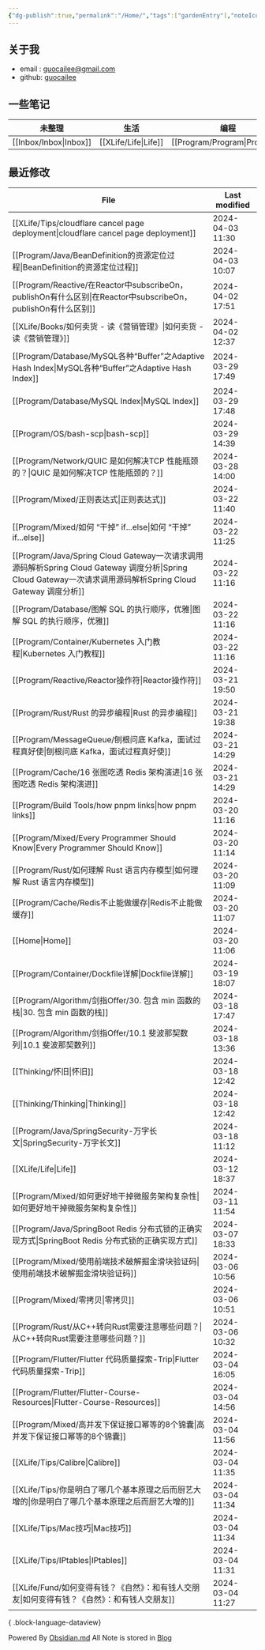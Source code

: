 ```yaml
---
{"dg-publish":true,"permalink":"/Home/","tags":["gardenEntry"],"noteIcon":""}
---
```


## 关于我
* email : [guocailee@gmail.com](mailto:guocailee@gmail.com)
* github: [guocailee](https://github.com/guocailee)

## 一些笔记

| 未整理       | 生活       | 编程          | 思考           |
| --------- | -------- | ----------- | ------------ |
| [[Inbox/Inbox\|Inbox]] | [[XLife/Life\|Life]] | [[Program/Program\|Program]] | [[Thinking/Thinking\|Thinking]] |
## 最近修改

| File                                                                                                                                 | Last modified    |
| ------------------------------------------------------------------------------------------------------------------------------------ | ---------------- |
| [[XLife/Tips/cloudflare cancel page deployment\|cloudflare cancel page deployment]]                                               | 2024-04-03 11:30 |
| [[Program/Java/BeanDefinition的资源定位过程\|BeanDefinition的资源定位过程]]                                                                     | 2024-04-03 10:07 |
| [[Program/Reactive/在Reactor中subscribeOn，publishOn有什么区别\|在Reactor中subscribeOn，publishOn有什么区别]]                                     | 2024-04-02 17:51 |
| [[XLife/Books/如何卖货 - 读《营销管理》\|如何卖货 - 读《营销管理》]]                                                                                    | 2024-04-02 12:37 |
| [[Program/Database/MySQL各种“Buffer”之Adaptive Hash Index\|MySQL各种“Buffer”之Adaptive Hash Index]]                                     | 2024-03-29 17:49 |
| [[Program/Database/MySQL Index\|MySQL Index]]                                                                                     | 2024-03-29 17:48 |
| [[Program/OS/bash-scp\|bash-scp]]                                                                                                 | 2024-03-29 14:39 |
| [[Program/Network/QUIC 是如何解决TCP 性能瓶颈的？\|QUIC 是如何解决TCP 性能瓶颈的？]]                                                                    | 2024-03-28 14:00 |
| [[Program/Mixed/正则表达式\|正则表达式]]                                                                                                    | 2024-03-22 11:40 |
| [[Program/Mixed/如何 “干掉” if...else\|如何 “干掉” if...else]]                                                                            | 2024-03-22 11:25 |
| [[Program/Java/Spring Cloud Gateway一次请求调用源码解析Spring Cloud Gateway 调度分析\|Spring Cloud Gateway一次请求调用源码解析Spring Cloud Gateway 调度分析]] | 2024-03-22 11:16 |
| [[Program/Database/图解 SQL 的执行顺序，优雅\|图解 SQL 的执行顺序，优雅]]                                                                             | 2024-03-22 11:16 |
| [[Program/Container/Kubernetes 入门教程\|Kubernetes 入门教程]]                                                                            | 2024-03-22 11:16 |
| [[Program/Reactive/Reactor操作符\|Reactor操作符]]                                                                                       | 2024-03-21 19:50 |
| [[Program/Rust/Rust 的异步编程\|Rust 的异步编程]]                                                                                           | 2024-03-21 19:38 |
| [[Program/MessageQueue/刨根问底 Kafka，面试过程真好使\|刨根问底 Kafka，面试过程真好使]]                                                                   | 2024-03-21 14:29 |
| [[Program/Cache/16 张图吃透 Redis 架构演进\|16 张图吃透 Redis 架构演进]]                                                                          | 2024-03-21 14:29 |
| [[Program/Build Tools/how pnpm links\|how pnpm links]]                                                                            | 2024-03-20 11:16 |
| [[Program/Mixed/Every Programmer Should Know\|Every Programmer Should Know]]                                                      | 2024-03-20 11:14 |
| [[Program/Rust/如何理解 Rust 语言内存模型\|如何理解 Rust 语言内存模型]]                                                                               | 2024-03-20 11:09 |
| [[Program/Cache/Redis不止能做缓存\|Redis不止能做缓存]]                                                                                        | 2024-03-20 11:07 |
| [[Home\|Home]]                                                                                                                    | 2024-03-20 11:06 |
| [[Program/Container/Dockfile详解\|Dockfile详解]]                                                                                      | 2024-03-19 18:07 |
| [[Program/Algorithm/剑指Offer/30. 包含 min 函数的栈\|30. 包含 min 函数的栈]]                                                                    | 2024-03-18 17:47 |
| [[Program/Algorithm/剑指Offer/10.1 斐波那契数列\|10.1 斐波那契数列]]                                                                            | 2024-03-18 13:36 |
| [[Thinking/怀旧\|怀旧]]                                                                                                               | 2024-03-18 12:42 |
| [[Thinking/Thinking\|Thinking]]                                                                                                   | 2024-03-18 12:42 |
| [[Program/Java/SpringSecurity-万字长文\|SpringSecurity-万字长文]]                                                                         | 2024-03-18 11:12 |
| [[XLife/Life\|Life]]                                                                                                              | 2024-03-12 18:37 |
| [[Program/Mixed/如何更好地干掉微服务架构复杂性\|如何更好地干掉微服务架构复杂性]]                                                                                | 2024-03-11 11:54 |
| [[Program/Java/SpringBoot Redis 分布式锁的正确实现方式\|SpringBoot Redis 分布式锁的正确实现方式]]                                                       | 2024-03-07 18:33 |
| [[Program/Mixed/使用前端技术破解掘金滑块验证码\|使用前端技术破解掘金滑块验证码]]                                                                                | 2024-03-06 10:56 |
| [[Program/Mixed/零拷贝\|零拷贝]]                                                                                                        | 2024-03-06 10:51 |
| [[Program/Rust/从C++转向Rust需要注意哪些问题？\|从C++转向Rust需要注意哪些问题？]]                                                                         | 2024-03-06 10:32 |
| [[Program/Flutter/Flutter 代码质量探索-Trip\|Flutter 代码质量探索-Trip]]                                                                      | 2024-03-04 16:05 |
| [[Program/Flutter/Flutter-Course-Resources\|Flutter-Course-Resources]]                                                            | 2024-03-04 14:56 |
| [[Program/Mixed/高并发下保证接口幂等的8个锦囊\|高并发下保证接口幂等的8个锦囊]]                                                                                | 2024-03-04 11:56 |
| [[XLife/Tips/Calibre\|Calibre]]                                                                                                   | 2024-03-04 11:35 |
| [[XLife/Tips/你是明白了哪几个基本原理之后而厨艺大增的\|你是明白了哪几个基本原理之后而厨艺大增的]]                                                                         | 2024-03-04 11:34 |
| [[XLife/Tips/Mac技巧\|Mac技巧]]                                                                                                       | 2024-03-04 11:34 |
| [[XLife/Tips/IPtables\|IPtables]]                                                                                                 | 2024-03-04 11:31 |
| [[XLife/Fund/如何变得有钱？《自然》：和有钱人交朋友\|如何变得有钱？《自然》：和有钱人交朋友]]                                                                           | 2024-03-04 11:27 |

{ .block-language-dataview}

Powered By [Obsidian.md](https://obsidian.md/)
All Note is stored in [Blog](https://github.com/guocailee/blog)